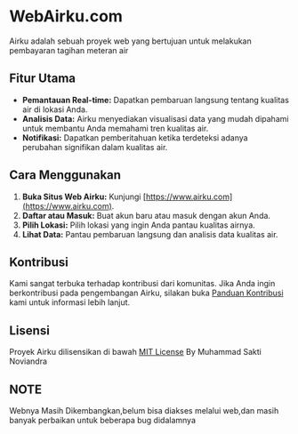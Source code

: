 # WebAirku.com

Airku adalah sebuah proyek web yang bertujuan untuk melakukan pembayaran tagihan meteran air

## Fitur Utama
- **Pemantauan Real-time:** Dapatkan pembaruan langsung tentang kualitas air di lokasi Anda.
- **Analisis Data:** Airku menyediakan visualisasi data yang mudah dipahami untuk membantu Anda memahami tren kualitas air.
- **Notifikasi:** Dapatkan pemberitahuan ketika terdeteksi adanya perubahan signifikan dalam kualitas air.

## Cara Menggunakan
1. **Buka Situs Web Airku:** Kunjungi [https://www.airku.com](https://www.airku.com).
2. **Daftar atau Masuk:** Buat akun baru atau masuk dengan akun Anda.
3. **Pilih Lokasi:** Pilih lokasi yang ingin Anda pantau kualitas airnya.
4. **Lihat Data:** Pantau pembaruan langsung dan analisis data kualitas air.

## Kontribusi
Kami sangat terbuka terhadap kontribusi dari komunitas. Jika Anda ingin berkontribusi pada pengembangan Airku, silakan buka [Panduan Kontribusi](CONTRIBUTING.md) kami untuk informasi lebih lanjut.

## Lisensi
Proyek Airku dilisensikan di bawah [MIT License](legal/MIT_LICENSE.txt) By Muhammad Sakti Noviandra

## NOTE
Webnya Masih Dikembangkan,belum bisa diakses melalui web,dan masih banyak perbaikan untuk beberapa bug didalamnya
